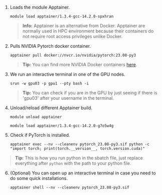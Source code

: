 1. Loads the module Apptainer. 

	```module load apptainer/1.3.4-gcc-14.2.0-spxhran```
 
	> **Info:** Apptainer is an alternative from Docker. Apptainer are normally used in HPC environment because their containers do not require root access privileges unlike Docker.
	
2. Pulls NVIDIA Pytorch docker container.
	
 	```apptainer pull docker://nvcr.io/nvidia/pytorch:23.08-py3```

	> **Tip:** You can find more NVIDIA Docker containers [here](https://catalog.ngc.nvidia.com/containers?filters=&orderBy=weightPopularDESC&query=&page=&pageSize=).

3. We run an interactive terminal in one of the GPU nodes.
	
 	```srun -w gpu03 -p gpu1 --pty bash -i```

	> **Tip:** You can check if you are in the GPU by just seeing if there is 'gpu03' after your username in the terminal.

4. Unload/reload different Apptainer build.
	
 	```module unload apptainer```

	```module load apptainer/1.3.4-gcc-14.2.0-g7o5w4g```

6. Check if PyTorch is installed.

   ```apptainer exec --nv --cleanenv pytorch_23.08-py3.sif python -c "import torch; print(torch.__version__, torch.version.cuda)"```

> 	**Tip:** This is how you run python in the sbatch file, just replace everything after `python` with the path to your python file.

6. (Optional) You can open up an interactive terminal in case you need to do some quick installations.
	
 	```apptainer shell --nv --cleanenv pytorch_23.08-py3.sif```
